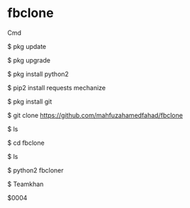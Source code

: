 # fbclone
Cmd


$ pkg update

$ pkg upgrade

$ pkg install python2

$ pip2 install requests mechanize

$ pkg install git

$ git clone https://github.com/mahfuzahamedfahad/fbclone

$ ls

$  cd fbclone

$ ls

$ python2 fbcloner

$ Teamkhan

$0004

